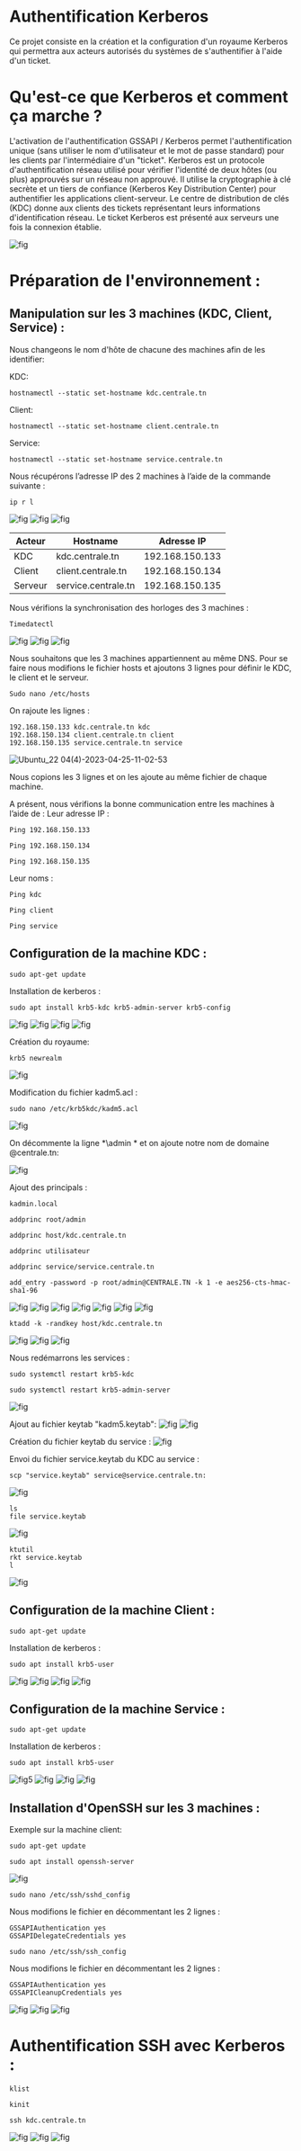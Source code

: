 # Authentification Kerberos
Ce projet consiste en la création et la configuration d'un royaume Kerberos qui permettra aux acteurs autorisés du systèmes de s'authentifier à l'aide d'un ticket.

# Qu'est-ce que Kerberos et comment ça marche ?
L'activation de l'authentification GSSAPI / Kerberos permet l'authentification unique (sans utiliser le nom d'utilisateur et le mot de passe standard) pour les clients par l'intermédiaire d'un "ticket".
Kerberos est un protocole d'authentification réseau utilisé pour vérifier l'identité de deux hôtes (ou plus) approuvés sur un réseau non approuvé. Il utilise la cryptographie à clé secrète et un tiers de confiance (Kerberos Key Distribution Center) pour authentifier les applications client-serveur. Le centre de distribution de clés (KDC) donne aux clients des tickets représentant leurs informations d'identification réseau. Le ticket Kerberos est présenté aux serveurs une fois la connexion établie.

![fig](https://user-images.githubusercontent.com/62994130/235366271-042582dc-ecdf-425e-ba55-3d8c23feeada.jpg)

# Préparation de l'environnement : 
## Manipulation sur les 3 machines (KDC, Client, Service) :

Nous changeons le nom d'hôte de chacune des machines afin de les identifier:

KDC:
```
hostnamectl --static set-hostname kdc.centrale.tn
```
Client:
```
hostnamectl --static set-hostname client.centrale.tn
```
Service:
```
hostnamectl --static set-hostname service.centrale.tn
```

Nous récupérons l’adresse IP des 2 machines à l’aide de la commande suivante :
```
ip r l
```
![fig](https://user-images.githubusercontent.com/62994130/235366484-0bed8f00-0b91-4c3f-b2da-03ad6ba5c5a9.png)
![fig](https://user-images.githubusercontent.com/62994130/235366485-48290fc4-6825-439a-9608-1b90d8f73b8c.png)
![fig](https://user-images.githubusercontent.com/62994130/235366488-c9848195-0dfd-4f9a-884d-9795ffc87a54.png)



| Acteur        | Hostname             | Adresse IP      |
| ------------- | -------------------- | --------------- |
| KDC           | kdc.centrale.tn      | 192.168.150.133 |
| Client        | client.centrale.tn   | 192.168.150.134 |
| Serveur       | service.centrale.tn  | 192.168.150.135 |

Nous vérifions la synchronisation des horloges des 3 machines :
```
Timedatectl
```
![fig](https://user-images.githubusercontent.com/62994130/235367098-9be62a47-5480-4ea1-99d0-ed9a7ef9c479.png)
![fig](https://user-images.githubusercontent.com/62994130/235367102-1820d0e8-6b42-4342-aabc-1b0bd6345bae.png)
![fig](https://user-images.githubusercontent.com/62994130/235367104-59c4486e-728c-43ad-a954-dc18931f8836.png)

Nous souhaitons que les 3 machines appartiennent au même DNS. Pour se faire nous modifions le fichier hosts et ajoutons 3 lignes pour définir le KDC, le client et le serveur.
```
Sudo nano /etc/hosts
```

On rajoute les lignes :
```
192.168.150.133 kdc.centrale.tn kdc
192.168.150.134 client.centrale.tn client
192.168.150.135 service.centrale.tn service
```
![Ubuntu_22 04(4)-2023-04-25-11-02-53](https://user-images.githubusercontent.com/62994130/235367339-3ce0f173-563a-4d76-9ddb-837fb2c7e425.png)


Nous copions les 3 lignes et on les ajoute au même fichier de chaque machine.

A présent, nous vérifions la bonne communication entre les machines à l’aide de : 
Leur adresse IP : 
```
Ping 192.168.150.133
```
```
Ping 192.168.150.134
```
```
Ping 192.168.150.135
```
Leur noms :
```
Ping kdc
```
```
Ping client
```
```
Ping service
```


## Configuration de la machine KDC : 


```
sudo apt-get update
```

Installation de kerberos :


```
sudo apt install krb5-kdc krb5-admin-server krb5-config
```

![fig](https://user-images.githubusercontent.com/62994130/235367434-d2347d6c-82f0-4b29-8136-728c265f4fa0.png)
![fig](https://user-images.githubusercontent.com/62994130/235367443-a7c328b0-2aa2-4915-8e85-6bbd9073ec50.png)
![fig](https://user-images.githubusercontent.com/62994130/235367448-7ecc28cc-6f27-4b73-b1f9-1b891a284c45.png)
![fig](https://user-images.githubusercontent.com/62994130/235367454-4506709f-a185-4404-bc9e-639b41612d6f.png)

Création du royaume: 

```
krb5 newrealm
```

![fig](https://user-images.githubusercontent.com/62994130/235367493-1b59966b-c419-47ad-a8fe-1735eef667dc.png)

Modification du fichier kadm5.acl : 

```
sudo nano /etc/krb5kdc/kadm5.acl
```

![fig](https://user-images.githubusercontent.com/62994130/235367600-55654792-5226-4391-ba03-a37d62c41660.png)

On décommente la ligne *\admin * et on ajoute notre nom de domaine @centrale.tn:


![fig](https://user-images.githubusercontent.com/62994130/235367605-5e89843b-87c1-4829-a680-ef0afd94c391.png)

Ajout des principals : 
```
kadmin.local
```
```
addprinc root/admin
```
```
addprinc host/kdc.centrale.tn
```
```
addprinc utilisateur
```
```
addprinc service/service.centrale.tn
```
```
add_entry -password -p root/admin@CENTRALE.TN -k 1 -e aes256-cts-hmac-sha1-96
```
![fig](https://user-images.githubusercontent.com/62994130/235475743-32779ad5-9df1-4648-b4d2-a2a17e113a48.png)
![fig](https://user-images.githubusercontent.com/62994130/235476304-55dd9085-9f66-4510-99dd-d5e4a5c4d67f.png)
![fig](https://user-images.githubusercontent.com/62994130/235476541-c0753b9b-6795-4c85-b496-633409afaaac.PNG)
![fig](https://user-images.githubusercontent.com/62994130/235476548-f3e28cac-4152-4a3d-ba5a-c4c441613d21.PNG)
![fig](https://user-images.githubusercontent.com/62994130/235476550-8e5847d3-2703-44db-9d2b-14c3d0d44b64.PNG)
![fig](https://user-images.githubusercontent.com/62994130/235476554-b73a563b-e9b4-4b2e-b8b0-e99322a6f418.PNG)
![fig](https://user-images.githubusercontent.com/62994130/235476557-aa9ba523-44b5-4b71-a3f3-90a6f36d9311.PNG)
```
ktadd -k -randkey host/kdc.centrale.tn
```
![fig](https://user-images.githubusercontent.com/62994130/235476560-864a18e8-230b-49f1-b443-23b00da18e29.PNG)
![fig](https://user-images.githubusercontent.com/62994130/235476570-43e1e93b-4c49-4977-857a-73ccb6ac594f.PNG)
![fig](https://user-images.githubusercontent.com/62994130/235477556-b30993ae-6173-4bcb-8802-91bb9b99c051.png)



Nous redémarrons les services : 

```
sudo systemctl restart krb5-kdc
```
```
sudo systemctl restart krb5-admin-server
```
![fig](https://user-images.githubusercontent.com/62994130/235475268-04c08b6e-ff95-4a56-806f-6db279151a54.png)

Ajout au fichier keytab "kadm5.keytab": 
![fig](https://user-images.githubusercontent.com/62994130/235465483-d97de4b8-eef6-401c-9287-ccedcb452674.png)
![fig](https://user-images.githubusercontent.com/62994130/235465475-ef8f24c8-de84-40cc-ab8a-c00341f18588.png)

Création du fichier keytab du service : 
![fig](https://user-images.githubusercontent.com/62994130/235472606-7bafde1d-86cc-4b1d-ad34-f721757a7d37.png)

Envoi du fichier service.keytab du KDC au service :
```
scp "service.keytab" service@service.centrale.tn:
```
![fig](https://user-images.githubusercontent.com/62994130/235472967-c6fb0b1d-ba0e-41a5-89a3-6177774c1d6d.png)
```
ls
file service.keytab
```
![fig](https://user-images.githubusercontent.com/62994130/235472850-0f37f241-61dd-4ccd-9a08-c4ccde3661a9.png)
```
ktutil
rkt service.keytab
l
```
![fig](https://user-images.githubusercontent.com/62994130/235473236-afe7f7cb-d923-4b85-a4af-5aa9ca8fd527.png)



## Configuration de la machine Client : 
```
sudo apt-get update
```

Installation de kerberos :


```
sudo apt install krb5-user
```
![fig](https://user-images.githubusercontent.com/62994130/235461731-bcfacdd3-78ef-4cdc-afb9-ef76a1a9532c.png)
![fig](https://user-images.githubusercontent.com/62994130/235461800-0d0e036c-2941-42c8-acc1-2bd17cd848de.png)
![fig](https://user-images.githubusercontent.com/62994130/235461794-f2872a0c-6b54-4a3a-a516-e9031aff8147.png)
![fig](https://user-images.githubusercontent.com/62994130/235461788-f63c9606-8cf0-4dc8-8cfc-55bddca1b2f9.png)




## Configuration de la machine Service : 
```
sudo apt-get update
```

Installation de kerberos :


```
sudo apt install krb5-user
```
![fig5](https://user-images.githubusercontent.com/62994130/235462033-0b29e371-ca54-452e-a656-8b5c5166c70e.png)
![fig](https://user-images.githubusercontent.com/62994130/235462031-dcb0b1a4-0ebf-4351-a149-d43718a7cf55.png)
![fig](https://user-images.githubusercontent.com/62994130/235462019-c7fb521a-e3e0-4016-9fc6-44ba583df1f9.png)
![fig](https://user-images.githubusercontent.com/62994130/235462023-085c8e27-9ca7-42f8-8000-f6c91a356131.png)


## Installation d'OpenSSH sur les 3 machines : 
Exemple sur la machine client:
```
sudo apt-get update
```
```
sudo apt install openssh-server
```
![fig](https://user-images.githubusercontent.com/62994130/235466133-a20a2b4c-5a9e-4434-b20e-2525b8321dd5.png)

```
sudo nano /etc/ssh/sshd_config
```
Nous modifions le fichier en décommentant les 2 lignes :
```
GSSAPIAuthentication yes
GSSAPIDelegateCredentials yes
```
```
sudo nano /etc/ssh/ssh_config
```
Nous modifions le fichier en décommentant les 2 lignes :
```
GSSAPIAuthentication yes
GSSAPICleanupCredentials yes
```
![fig](https://user-images.githubusercontent.com/62994130/235466336-2cdda0d5-1cd8-42df-a0a7-b7511810ebaf.png)
![fig](https://user-images.githubusercontent.com/62994130/235466333-a989c4ec-8916-4e02-8e61-b36ce52e0e88.png)
![fig](https://user-images.githubusercontent.com/62994130/235466338-9a2f9de0-04fa-4b9e-85b3-a9a0e227710c.png)

# Authentification SSH avec Kerberos : 
```
klist
```
```
kinit
```
```
ssh kdc.centrale.tn
```
![fig](https://user-images.githubusercontent.com/62994130/235470803-e21d05a4-052a-4168-b1aa-63d5b758a08a.png)
![fig](https://user-images.githubusercontent.com/62994130/235470795-5f3b03c8-aab4-4d8e-b94b-7307e34f8654.png)
![fig](https://user-images.githubusercontent.com/62994130/235470790-6b69fba6-e512-44cb-b788-0b5f9b5ddff0.png)




